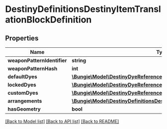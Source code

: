 # DestinyDefinitionsDestinyItemTranslationBlockDefinition

## Properties
Name | Type | Description | Notes
------------ | ------------- | ------------- | -------------
**weaponPatternIdentifier** | **string** |  | [optional] 
**weaponPatternHash** | **int** |  | [optional] 
**defaultDyes** | [**\Bungie\Model\DestinyDyeReference[]**](DestinyDyeReference.md) |  | [optional] 
**lockedDyes** | [**\Bungie\Model\DestinyDyeReference[]**](DestinyDyeReference.md) |  | [optional] 
**customDyes** | [**\Bungie\Model\DestinyDyeReference[]**](DestinyDyeReference.md) |  | [optional] 
**arrangements** | [**\Bungie\Model\DestinyDefinitionsDestinyGearArtArrangementReference[]**](DestinyDefinitionsDestinyGearArtArrangementReference.md) |  | [optional] 
**hasGeometry** | **bool** |  | [optional] 

[[Back to Model list]](../README.md#documentation-for-models) [[Back to API list]](../README.md#documentation-for-api-endpoints) [[Back to README]](../README.md)


